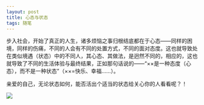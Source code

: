 ```yaml
---
layout: post
title: 心态与状态
tags: 随笔
---
```


步入社会，开始了真正的人生，诸多烦恼之事归根结底都在于心态——同样的困境，同样的伤痛，不同的人会有不同的处置方式，不同的面对态度。这也就导致处在类似境遇（状态）中的不同人，其心态、其做法，是迥然不同的，相应的，这也就导致了不同的生活体验与最终结果，正如那句话说的——“××是一种态度（心态），而不是一种状态”（××=快乐、幸福……）。

亲爱的自己，无论状态如何，能否活出个适当的状态给关心你的人看看呢？！

![](http://ohfv138uq.bkt.clouddn.com/xintai.jpg)

